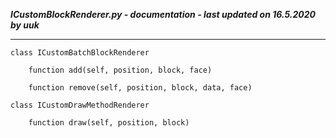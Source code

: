 ***ICustomBlockRenderer.py - documentation - last updated on 16.5.2020 by uuk***
___

    class ICustomBatchBlockRenderer

        function add(self, position, block, face)

        function remove(self, position, block, data, face)

    class ICustomDrawMethodRenderer

        function draw(self, position, block)